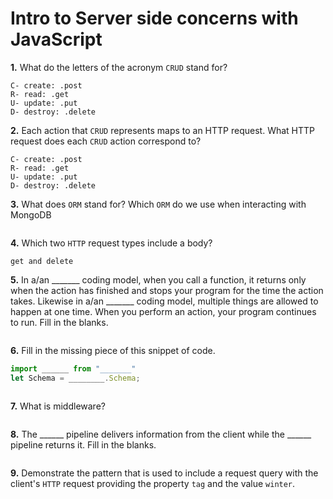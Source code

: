 # Intro to Server side concerns with JavaScript

**1.** What do the letters of the acronym `CRUD` stand for?
<!-- enter you answer in the space below -->
```
C- create: .post
R- read: .get
U- update: .put
D- destroy: .delete
```
**2.** Each action that `CRUD` represents maps to an HTTP request. What HTTP request does each `CRUD` action correspond to?
<!-- enter you answer in the space below -->
```
C- create: .post
R- read: .get
U- update: .put
D- destroy: .delete
```
**3.** What does `ORM` stand for? Which `ORM` do we use when interacting with MongoDB
<!-- enter you answer in the space below -->
```

```
**4.** Which two `HTTP` request types include a body?
<!-- enter you answer in the space below -->
```
get and delete
```
**5.** In a/an _______ coding model, when you call a function, it returns only when the action has finished and stops your program for the time the action takes. Likewise in a/an _______ coding model, multiple things are allowed to happen at one time. When you perform an action, your program continues to run.  Fill in the blanks.
<!-- enter you answer in the space below -->
```

```

**6.** Fill in the missing piece of this snippet of code.
```js
import ______ from "_______"
let Schema = ________.Schema;
```
<!-- enter you answer in the space below -->
```

```
**7.** What is middleware?
<!-- enter you answer in the space below -->
```

```
**8.** The ______ pipeline delivers information from the client while the ______ pipeline returns it. Fill in the blanks. 
<!-- enter you answer in the space below -->
```

```
**9.** 
Demonstrate the pattern that is used to include a request query with the client's `HTTP` request providing the property `tag` and the value `winter`.
<!-- enter you answer in the space below -->
```

```